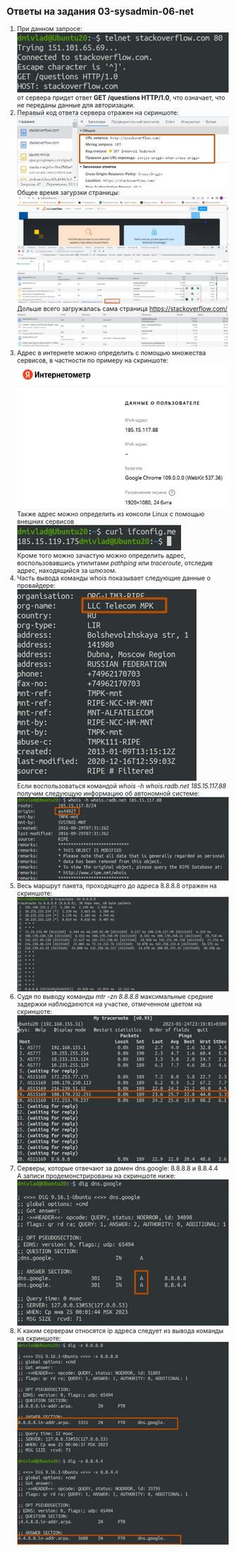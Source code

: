 ## Ответы на задания 03-sysadmin-06-net  
1. При данном запросе:  
![TEL](img/telnet80.jpg)  
от сервера придет ответ **GET /questions HTTP/1.0**, что означает, что не переданы данные для авторизации.  
2. Перавый код ответа сервера отражен на скриншоте:  
![307r](img/307redirect.jpg)  
Общее время загурзки страницы:  
![TTLoad](img/time_to_load.jpg)  
Дольше всего загружалась сама страница https://stackoverflow.com/  
![MTTLoad](img/max_time_to_load.jpg)  
3. Адрес в интернете можно определить с помощью множества сервисов, в частности по примеру на скриншоте:  
![IMETR](img/internometr.jpg)  
Также адрес можно определить из консоли Linux с помощью внешних сервисов  
![IFCFG](img/ifconfigme.jpg)  
Кроме того можно зачастую можно определить адрес, воспользовавшись утилитами *pathping* или *traceroute*, отследив адрес, находящийся за шлюзом.  
4. Часть вывода команды whois показывает следующие данные о провайдере:  
![TMPK](img/tmpk.jpg)  
Если воспользоваться командой *whois -h whois.radb.net 185.15.117.88* получим следующую информацию об автономной системе:  
![AS](img/as.jpg)  
5. Весь маршрут пакета, проходящего до адреса 8.8.8.8 отражен на скриншоте:  
![TR](img/traceroute.jpg)  
6. Судя по выводу команды *mtr -zn 8.8.8.8* максимальные средние задержки наблюдаеются на участке, отмеченном цветом на скриншоте:  
![MTR](img/mtr.jpg)  
7. Серверы, которые отвечают за домен dns.google: 8.8.8.8 и 8.8.4.4  
A записи продемонстрированы на скриншоте ниже:  
![AGOO](img/agoogle.jpg)  
8. К каким серверам относятся ip адреса следует из вывода команды на скриншоте:  
![DIG](img/dig.jpg)  


